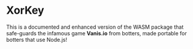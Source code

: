 # XorKey

This is a documented and enhanced version of the WASM package that safe-guards the infamous game **Vanis.io** from botters, made portable for botters that use Node.js!
